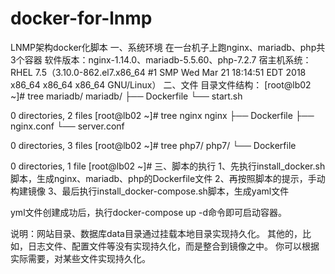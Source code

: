 # docker-for-lnmp
LNMP架构docker化脚本
一、系统环境
在一台机子上跑nginx、mariadb、php共3个容器
软件版本：nginx-1.14.0、mariadb-5.5.60、php-7.2.7
宿主机系统：RHEL 7.5（3.10.0-862.el7.x86_64 #1 SMP Wed Mar 21 18:14:51 EDT 2018 x86_64 x86_64 x86_64 GNU/Linux）
二、文件
目录文件结构：
[root@lb02 ~]# tree mariadb/
mariadb/
├── Dockerfile
└── start.sh

0 directories, 2 files
[root@lb02 ~]# tree nginx
nginx
├── Dockerfile
├── nginx.conf
└── server.conf

0 directories, 3 files
[root@lb02 ~]# tree php7/
php7/
└── Dockerfile

0 directories, 1 file
[root@lb02 ~]# 
三、脚本的执行
1、先执行install_docker.sh脚本，生成nginx、mariadb、php的Dockerfile文件
2、再按照脚本的提示，手动构建镜像
3、最后执行install_docker-compose.sh脚本，生成yaml文件

yml文件创建成功后，执行docker-compose  up -d命令即可启动容器。

说明：网站目录、数据库data目录通过挂载本地目录实现持久化。
其他的，比如，日志文件、配置文件等没有实现持久化，而是整合到镜像之中。
你可以根据实际需要，对某些文件实现持久化。
